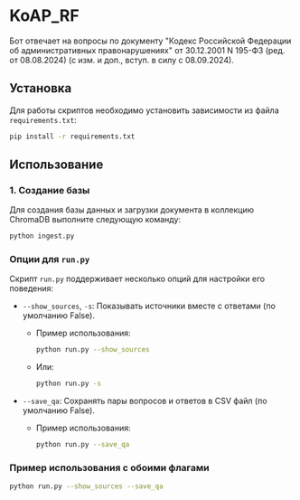  # KoAP_RF

Бот отвечает на вопросы по документу "Кодекс Российской Федерации об административных правонарушениях" от 30.12.2001 N 195-ФЗ (ред. от 08.08.2024) (с изм. и доп., вступ. в силу с 08.09.2024).

## Установка

Для работы скриптов необходимо установить зависимости из файла `requirements.txt`:

```bash
pip install -r requirements.txt
```

 ## Использование

### 1. Создание базы

Для создания базы данных и загрузки документа в коллекцию ChromaDB выполните следующую команду:

```bash
python ingest.py
```

 ### Опции для `run.py`

Скрипт `run.py` поддерживает несколько опций для настройки его поведения:

- `--show_sources`, `-s`: Показывать источники вместе с ответами (по умолчанию False).
  - Пример использования:
    ```bash
    python run.py --show_sources
    ```
  - Или:
    ```bash
    python run.py -s
    ```

- `--save_qa`: Сохранять пары вопросов и ответов в CSV файл (по умолчанию False).
  - Пример использования:
    ```bash
    python run.py --save_qa
    ```

### Пример использования с обоими флагами

```bash
python run.py --show_sources --save_qa
```